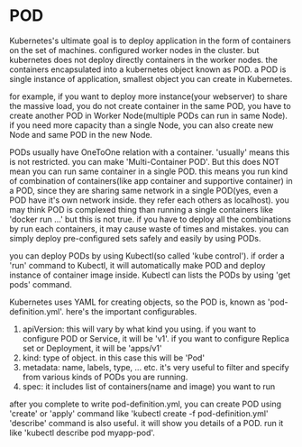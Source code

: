 # POD
Kubernetes's ultimate goal is to deploy application in the form of containers on the set of machines. configured worker nodes in the cluster.
but kubernetes does not deploy directly containers in the worker nodes. the containers encapsulated into a kubernetes object known as POD.
a POD is single instance of application, smallest object you can create in Kubernetes.

for example, if you want to deploy more instance(your webserver) to share the massive load, you do not create container in the same POD, you have to create another POD in Worker Node(multiple PODs can run in same Node).
if you need more capacity than a single Node, you can also create new Node and same POD in the new Node.

PODs usually have OneToOne relation with a container. 'usually' means this is not restricted. you can make 'Multi-Container POD'.
But this does NOT mean you can run same container in a single POD. this means you run kind of combination of containers(like app container and supportive container) in a POD, since they are sharing same network in a single POD(yes, even a POD have it's own network inside. they refer each others as localhost).
you may think POD is complexed thing than running a single containers like 'docker run ...' but this is not true. if you have to deploy all the combinations by run each containers, it may cause waste of times and mistakes.
you can simply deploy pre-configured sets safely and easily by using PODs.

you can deploy PODs by using Kubectl(so called 'kube control'). if order a 'run' command to Kubectl, it will automatically make POD and deploy instance of container image inside.
Kubectl can lists the PODs by using 'get pods' command.

Kubernetes uses YAML for creating objects, so the POD is, known as 'pod-definition.yml'. 
here's the important configurables.

1. apiVersion: this will vary by what kind you using. if you want to configure POD or Service, it will be 'v1'. if you want to configure Replica set or Deployment, it will be 'apps/v1'
2. kind: type of object. in this case this will be 'Pod'
3. metadata: name, labels, type, ... etc. it's very useful to filter and specify from various kinds of PODs you are running.
4. spec: it includes list of containers(name and image) you want to run

after you complete to write pod-definition.yml, you can create POD using 'create' or 'apply' command like 'kubectl create -f pod-definition.yml'
'describe' command is also useful. it will show you details of a POD. run it like 'kubectl describe pod myapp-pod'.




